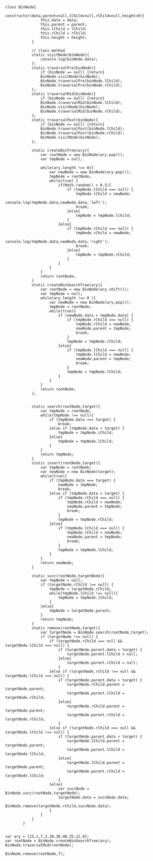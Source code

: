 	class BinNode{
				constructor(data,parent=null,lChild=null,rChild=null,height=0){
					this.data = data;
					this.parent = parent;
					this.lChild = lChild;
					this.rChild = rChild;
					this.height = height;
				}

				// class method
				static visitNode(binNode){
					console.log(binNode.data);
				};
				static traversalPre(binNode){
					if (binNode == null) {return}
					BinNode.visitNode(binNode);
					BinNode.traversalPre(binNode.lChild);
					BinNode.traversalPre(binNode.rChild);
				};
				static traversalMid(binNode){
					if (binNode == null) {return}
					BinNode.traversalMid(binNode.lChild);
					BinNode.visitNode(binNode);
					BinNode.traversalMid(binNode.rChild);
				};
				static traversalPost(binNode){
					if (binNode == null) {return}
					BinNode.traversalPost(binNode.lChild);
					BinNode.traversalPost(binNode.rChild);
					BinNode.visitNode(binNode);
				};

				static createBinTree(ary){
					var rootNode = new BinNode(ary.pop());
					var tmpNode = null;

					while(ary.length !== 0){
						var newNode = new BinNode(ary.pop());
						tmpNode = rootNode;
						while(true) {
							if(Math.random() > 0.5){
								if (tmpNode.lChild === null) {
									tmpNode.lChild = newNode;
									console.log(tmpNode.data,newNode.data,'left');
									break;
								}else{
									tmpNode = tmpNode.lChild;
								}
							}else{
								if (tmpNode.rChild === null) {
									tmpNode.rChild = newNode;
									console.log(tmpNode.data,newNode.data,'right');
									break;
								}else{
									tmpNode = tmpNode.rChild;
								}
							}
						}
					}
					return rootNode;
				}
				static createBinSearchTree(ary){
					var rootNode = new BinNode(ary.shift());
					var tmpNode = null;
					while(ary.length !== 0 ){
						var newNode = new BinNode(ary.pop());
						tmpNode = rootNode;
						while(true){
							if (newNode.data > tmpNode.data) {
								if (tmpNode.rChild === null) {
									tmpNode.rChild = newNode;
									newNode.parent = tmpNode;
									break;
								}
								tmpNode = tmpNode.rChild;
							}else{
								if (tmpNode.lChild === null) {
									tmpNode.lChild = newNode;
									newNode.parent = tmpNode;
									break;
								}
								tmpNode = tmpNode.lChild;
							}
						}
					}
					return rootNode;
				};


				static search(rootNode,target){
					var tmpNode = rootNode;
					while(tmpNode !== null){
						if (tmpNode.data === target) {
							break;
						}else if (tmpNode.data < target) {
							tmpNode = tmpNode.rChild;
						}else{
							tmpNode = tmpNode.lChild;
						}
					}
					return tmpNode;
				}
				static insert(rootNode,target){
					var tmpNode = rootNode;
					var newNode = new BinNode(target);
					while(true){
						if (tmpNode.data === target) {
							newNode = tmpNode;
							break;
						}else if (tmpNode.data < target) {
							if (tmpNode.rChild === null) {
								tmpNode.rChild = newNode;
								newNode.parent = tmpNode;
								break;
							}
							tmpNode = tmpNode.rChild;
						}else{
							if (tmpNode.lChild === null) {
								tmpNode.lChild = newNode;
								newNode.parent = tmpNode;
								break;
							}
							tmpNode = tmpNode.lChild;
						}
					}
					return newNode;
				}

				static succ(rootNode,targetNode){
					var tmpNode = null;
					if (targetNode.rChild !== null) {
						tmpNode = targetNode.rChild;
						while(tmpNode.lChild !== null){
							tmpNode = tmpNode.lChild;
						}
					}else{
						tmpNode = targetNode.parent;
					}
					return tmpNode;
				}
				static remove(rootNode,target){
					var targetNode = BinNode.search(rootNode,target);
					if (targetNode !== null) {
						if (targetNode.rChild === null && targetNode.lChild === null) {
							if (targetNode.parent.data > target) {
								targetNode.parent.lChild = null;
							}else{
								targetNode.parent.rChild = null;
							}
						}else if (targetNode.rChild !== null && targetNode.lChild === null) {
							if (targetNode.parent.data > target) {
								targetNode.rChild.parent = targetNode.parent;
								targetNode.parent.lChild = targetNode.rChild;
							}else{
								targetNode.rChild.parent = targetNode.parent;
								targetNode.parent.rChild = targetNode.rChild;
							}
						}else if (targetNode.rChild === null && targetNode.lChild !== null) {
							if (targetNode.parent.data > target) {
								targetNode.lChild.parent = targetNode.parent;
								targetNode.parent.lChild = targetNode.lChild;
							}else{
								targetNode.lChild.parent = targetNode.parent;
								targetNode.parent.rChild = targetNode.lChild;
							}
						}else{
							var succNode = BinNode.succ(rootNode,targetNode);
							targetNode.data = succNode.data;
							BinNode.remove(targetNode.rChild,succNode.data);
						}
					}
				}						
			}

			
	var ary = [15,1,7,3,20,30,40,35,12,9];
	var rootNode = BinNode.createBinSearchTree(ary);
	BinNode.traversalMid(rootNode);

	BinNode.remove(rootNode,7);